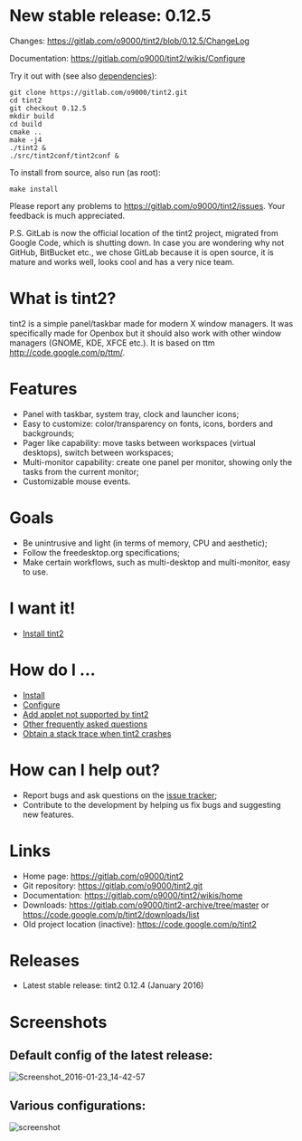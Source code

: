 # New stable release: 0.12.5
Changes: https://gitlab.com/o9000/tint2/blob/0.12.5/ChangeLog

Documentation: https://gitlab.com/o9000/tint2/wikis/Configure

Try it out with (see also [dependencies](https://gitlab.com/o9000/tint2/wikis/Install#dependencies)):
```
git clone https://gitlab.com/o9000/tint2.git
cd tint2
git checkout 0.12.5
mkdir build
cd build
cmake ..
make -j4
./tint2 &
./src/tint2conf/tint2conf &
```

To install from source, also run (as root):
```
make install
```

Please report any problems to https://gitlab.com/o9000/tint2/issues. Your feedback is much appreciated.

P.S. GitLab is now the official location of the tint2 project, migrated from Google Code, which is shutting down. In case you are wondering why not GitHub, BitBucket etc., we chose GitLab because it is open source, it is mature and works well, looks cool and has a very nice team.

# What is tint2?

tint2 is a simple panel/taskbar made for modern X window managers. It was specifically made for Openbox but it should also work with other window managers (GNOME, KDE, XFCE etc.). It is based on ttm http://code.google.com/p/ttm/.

# Features

  * Panel with taskbar, system tray, clock and launcher icons;
  * Easy to customize: color/transparency on fonts, icons, borders and backgrounds;
  * Pager like capability: move tasks between workspaces (virtual desktops), switch between workspaces;
  * Multi-monitor capability: create one panel per monitor, showing only the tasks from the current monitor;
  * Customizable mouse events.

# Goals

  * Be unintrusive and light (in terms of memory, CPU and aesthetic);
  * Follow the freedesktop.org specifications;
  * Make certain workflows, such as multi-desktop and multi-monitor, easy to use.

# I want it!

  * [Install tint2](https://gitlab.com/o9000/tint2/wikis/Install)

# How do I ...

  * [Install](https://gitlab.com/o9000/tint2/wikis/Install)
  * [Configure](https://gitlab.com/o9000/tint2/wikis/Configure)
  * [Add applet not supported by tint2](https://gitlab.com/o9000/tint2/wikis/ThirdPartyApplets)
  * [Other frequently asked questions](https://gitlab.com/o9000/tint2/wikis/FAQ)
  * [Obtain a stack trace when tint2 crashes](https://gitlab.com/o9000/tint2/wikis/Debug)

# How can I help out?

  * Report bugs and ask questions on the [issue tracker](https://gitlab.com/o9000/tint2/issues);
  * Contribute to the development by helping us fix bugs and suggesting new features.

# Links
  * Home page: https://gitlab.com/o9000/tint2
  * Git repository: https://gitlab.com/o9000/tint2.git
  * Documentation: https://gitlab.com/o9000/tint2/wikis/home
  * Downloads: https://gitlab.com/o9000/tint2-archive/tree/master or https://code.google.com/p/tint2/downloads/list
  * Old project location (inactive): https://code.google.com/p/tint2

# Releases
  * Latest stable release: tint2 0.12.4 (January 2016)

# Screenshots

## Default config of the latest release:

![Screenshot_2016-01-23_14-42-57](https://gitlab.com/o9000/tint2/uploads/948fa74eca60864352a033580350b4c3/Screenshot_2016-01-23_14-42-57.png)

## Various configurations:

![screenshot](https://gitlab.com/o9000/tint2/wikis/screenshot.png)
